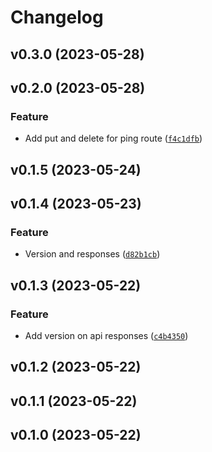 # Changelog

<!--next-version-placeholder-->

## v0.3.0 (2023-05-28)


## v0.2.0 (2023-05-28)
### Feature
* Add put and delete for ping route ([`f4c1dfb`](https://github.com/tlsabara/vue_fastapi_model/commit/f4c1dfbb3b374ba86144bd5d923e5ffe50f81082))

## v0.1.5 (2023-05-24)


## v0.1.4 (2023-05-23)
### Feature
* Version and responses ([`d82b1cb`](https://github.com/tlsabara/vue_fastapi_model/commit/d82b1cbd061351fdba39df9ffabc283c960b6fc7))

## v0.1.3 (2023-05-22)
### Feature
* Add version on api responses ([`c4b4350`](https://github.com/tlsabara/vue_fastapi_model/commit/c4b4350ec01f77fc9dcbc0f7a2e6f6c3a0c2bf4e))

## v0.1.2 (2023-05-22)


## v0.1.1 (2023-05-22)


## v0.1.0 (2023-05-22)

